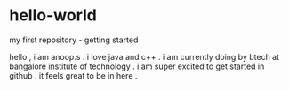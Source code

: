 # hello-world

my first repository - getting started  

hello , i am anoop.s . i love java and c++ . i am currently doing by btech at bangalore institute of technology . 
i am super excited to get started in github . it feels great to be in here .
